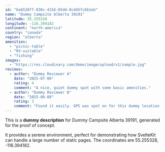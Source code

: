 ```yaml
---
id: "6a6528ff-830c-4316-85dd-0cd45fc6b1eb"
name: "Dummy Campsite Alberta 39191"
latitude: 55.255328
longitude: -116.394182
continent: "north-america"
country: "canada"
region: "alberta"
amenities:
  - "picnic-table"
  - "RV-suitable"
  - "fishing"
images:
  - "https://res.cloudinary.com/demo/image/upload/v1/sample.jpg"
reviews:
  - author: "Dummy Reviewer A"
    date: "2025-07-06"
    rating: 4
    comment: "A nice, quiet dummy spot with some basic amenities."
  - author: "Dummy Reviewer B"
    date: "2025-06-08"
    rating: 3
    comment: "Found it easily. GPS was spot on for this dummy location."
---
```


This is a **dummy description** for Dummy Campsite Alberta 39191, generated for the proof of concept.

It provides a serene environment, perfect for demonstrating how SvelteKit can handle a large number of static pages. The coordinates are 55.255328, -116.394182.

